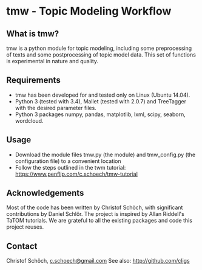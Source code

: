 tmw - Topic Modeling Workflow
=============================

## What is tmw?

tmw is a python module for topic modeling, including some preprocessing of texts and some postprocessing of topic model data. This set of functions is experimental in nature and quality.

## Requirements

* tmw has been developed for and tested only on Linux (Ubuntu 14.04).
* Python 3 (tested with 3.4), Mallet (tested with 2.0.7) and TreeTagger with the desired parameter files.
* Python 3 packages numpy, pandas, matplotlib, lxml, scipy, seaborn, wordcloud.

## Usage

* Download the module files tmw.py (the module) and tmw_config.py (the configuration file) to a convenient location
* Follow the steps outlined in the twm tutorial: https://www.penflip.com/c.schoech/tmw-tutorial 

## Acknowledgements

Most of the code has been written by Christof Schöch, with significant contributions by Daniel Schlör. The project is inspired by Allan Riddell's TaTOM tutorials. We are grateful to all the existing packages and code this project reuses. 

## Contact

Christof Schöch, c.schoech@gmail.com
See also: http://github.com/cligs

